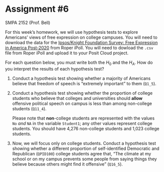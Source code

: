 # Assignment \#6
SMPA 2152 (Prof. Bell)

For this week’s homework, we will use hypothesis tests to explore
Americans’ views of free expression on college campuses. You will need
to download the data for the [Ipsos/Knight Foundation Survey: Free
Expression in America
Post-2020](https://doi.org/10.25940/ROPER-31119146) from Roper iPoll.
You will need to dowload the `.csv` file from Roper iPoll and upload it
to your Posit Cloud project.

For each question below, you must write both the $H_0$ and the $H_A$.
How do you interpret the results of each hypothesis test?

1.  Conduct a hypothesis test showing whether a majority of Americans
    believe that freedom of speech is “extremely important” to them
    (`Q1_5`).

2.  Conduct a hypothesis test showing whether the proportion of college
    students who believe that colleges and universities should **allow**
    offensive political speech on campus is less than among non-college
    students (`Q11_4`).

    Please note that **non**-college students are represented with the
    values `No` *and* `NA` in the variable `Student1`; any other values
    represent college students. You should have 4,276 non-college
    students and 1,023 college students.

3.  Now, we will focus only on college students. Conduct a hypothesis
    test showing whether a different proportion of self-identified
    Democratic and Republican (`QPID100`) college students agree that,
    “The climate at my school or on my campus prevents some people from
    saying things they believe because others might find it offensive”
    (`Q16_5`).
